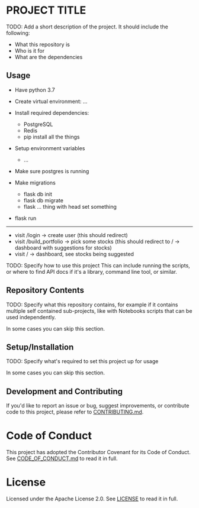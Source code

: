 # PROJECT TITLE

TODO: Add a short description of the project.
It should include the following:
- What this repository is
- Who is it for
- What are the dependencies 

## Usage

- Have python 3.7
- Create virtual environment: ...
- Install required dependencies:
  - PostgreSQL
  - Redis
  - pip install all the things
- Setup environment variables
  - ...
- Make sure postgres is running
- Make migrations
  - flask db init
  - flask db migrate
  - flask ... thing with head set something

- flask run

----

- visit /login -> create user (this should redirect)
- visit /build_portfolio -> pick some stocks (this should redirect to / -> dashboard with suggestions for stocks)
- visit / -> dashboard, see stocks being suggested


TODO: Specify how to use this project
This can include running the scripts, or where to find API docs if it's a library, command line tool, or similar.

## Repository Contents

TODO: Specify what this repository contains, for example if it contains multiple self contained sub-projects, like with Notebooks scripts that can be used independently.

In some cases you can skip this section.

## Setup/Installation

TODO: Specify what's required to set this project up for usage

In some cases you can skip this section.

## Development and Contributing

If you'd like to report an issue or bug, suggest improvements, or contribute code to this project, please refer to [CONTRIBUTING.md](CONTRIBUTING.md).


# Code of Conduct

This project has adopted the Contributor Covenant for its Code of Conduct. 
See [CODE_OF_CONDUCT.md](CODE_OF_CONDUCT.md) to read it in full.

# License

Licensed under the Apache License 2.0. 
See [LICENSE](LICENSE) to read it in full.


